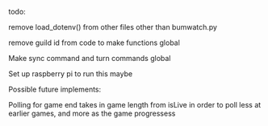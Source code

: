 todo:

remove load_dotenv() from other files other than bumwatch.py

remove guild id from code to make functions global

Make sync command and turn commands global

Set up raspberry pi to run this maybe

Possible future implements:

Polling for game end takes in game length from isLive in order to poll less at earlier games, and more as the game progressess